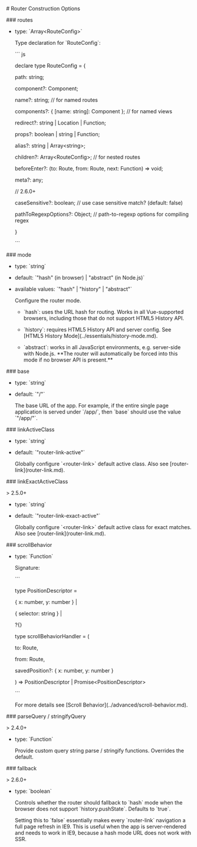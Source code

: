 \# Router Construction Options



\#\#\# routes



- type: \`Array&lt;RouteConfig&gt;\`



  Type declaration for \`RouteConfig\`:



  \`\`\` js

  declare type RouteConfig = {

    path: string;

    component?: Component;

    name?: string; // for named routes

    components?: { \[name: string\]: Component }; // for named views

    redirect?: string \| Location \| Function;

    props?: boolean \| string \| Function;

    alias?: string \| Array&lt;string&gt;;

    children?: Array&lt;RouteConfig&gt;; // for nested routes

    beforeEnter?: \(to: Route, from: Route, next: Function\) =&gt; void;

    meta?: any;



    // 2.6.0+

    caseSensitive?: boolean; // use case sensitive match? \(default: false\)

    pathToRegexpOptions?: Object; // path-to-regexp options for compiling regex

  }

  \`\`\`



\#\#\# mode



- type: \`string\`



- default: \`"hash" \(in browser\) \| "abstract" \(in Node.js\)\`



- available values: \`"hash" \| "history" \| "abstract"\`



  Configure the router mode.



  - \`hash\`: uses the URL hash for routing. Works in all Vue-supported browsers, including those that do not support HTML5 History API.



  - \`history\`: requires HTML5 History API and server config. See \[HTML5 History Mode\]\(../essentials/history-mode.md\).



  - \`abstract\`: works in all JavaScript environments, e.g. server-side with Node.js. \*\*The router will automatically be forced into this mode if no browser API is present.\*\*



\#\#\# base



- type: \`string\`



- default: \`"/"\`



  The base URL of the app. For example, if the entire single page application is served under \`/app/\`, then \`base\` should use the value \`"/app/"\`.



\#\#\# linkActiveClass



- type: \`string\`



- default: \`"router-link-active"\`



  Globally configure \`&lt;router-link&gt;\` default active class. Also see \[router-link\]\(router-link.md\).



\#\#\# linkExactActiveClass



&gt; 2.5.0+



- type: \`string\`



- default: \`"router-link-exact-active"\`



  Globally configure \`&lt;router-link&gt;\` default active class for exact matches. Also see \[router-link\]\(router-link.md\).



\#\#\# scrollBehavior



- type: \`Function\`



  Signature:



  \`\`\`

  type PositionDescriptor =

    { x: number, y: number } \|

    { selector: string } \|

    ?{}



  type scrollBehaviorHandler = \(

    to: Route,

    from: Route,

    savedPosition?: { x: number, y: number }

  \) =&gt; PositionDescriptor \| Promise&lt;PositionDescriptor&gt;

  \`\`\`



  For more details see \[Scroll Behavior\]\(../advanced/scroll-behavior.md\).



\#\#\# parseQuery / stringifyQuery



&gt; 2.4.0+



- type: \`Function\`



  Provide custom query string parse / stringify functions. Overrides the default.



\#\#\# fallback



&gt; 2.6.0+



- type: \`boolean\`



  Controls whether the router should fallback to \`hash\` mode when the browser does not support \`history.pushState\`. Defaults to \`true\`.



  Setting this to \`false\` essentially makes every \`router-link\` navigation a full page refresh in IE9. This is useful when the app is server-rendered and needs to work in IE9, because a hash mode URL does not work with SSR.



